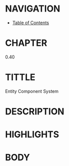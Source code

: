 # NAVIGATION
- [Table of Contents](../Table_of_Contents.md)

# CHAPTER
0.40

# TITTLE
Entity Component System

# DESCRIPTION
 

# HIGHLIGHTS



# BODY
